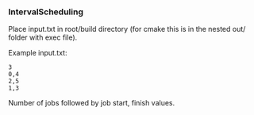 ### IntervalScheduling
Place input.txt in root/build directory (for cmake this is in the nested out/ folder with exec file).

Example input.txt:
```
3
0,4
2,5
1,3
```
Number of jobs followed by job start, finish values.
